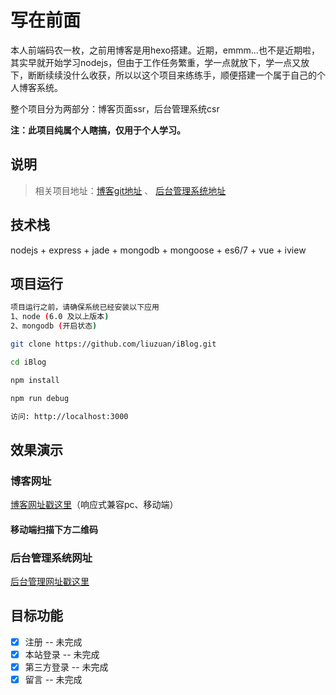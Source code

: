 # 写在前面

本人前端码农一枚，之前用博客是用hexo搭建。近期，emmm...也不是近期啦，其实早就开始学习nodejs，但由于工作任务繁重，学一点就放下，学一点又放下，断断续续没什么收获，所以以这个项目来练练手，顺便搭建一个属于自己的个人博客系统。

整个项目分为两部分：博客页面ssr，后台管理系统csr

__注：此项目纯属个人瞎搞，仅用于个人学习。__

## 说明

> 相关项目地址：[博客git地址](https://github.com/liuzuan/iBlog.git)  、 [后台管理系统地址](https://github.com/liuzuan/blog_m.git)

## 技术栈

nodejs + express + jade + mongodb + mongoose + es6/7 + vue + iview

## 项目运行

```bash
项目运行之前，请确保系统已经安装以下应用
1、node (6.0 及以上版本)
2、mongodb (开启状态)
```

```bash
git clone https://github.com/liuzuan/iBlog.git

cd iBlog

npm install

npm run debug

访问: http://localhost:3000

```

## 效果演示

### 博客网址

[博客网址戳这里](http://blog.liuzuann.com)（响应式兼容pc、移动端）

#### 移动端扫描下方二维码

### 后台管理系统网址

[后台管理网址戳这里]()

## 目标功能

- [x] 注册 -- 未完成
- [x] 本站登录 -- 未完成
- [x] 第三方登录 -- 未完成
- [x] 留言 -- 未完成